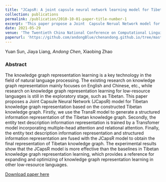 ```yaml
---
title: "JCapsR: A joint capsule neural network learning model for Tibetan language knowledge graph"
collection: publications
permalink: /publication/2010-10-01-paper-title-number-1
excerpt: 'This paper propose a Joint  Capsule Nerual Network model for Tibetan Knowledge graph representation based on the constructed Tibetan knowledge graph. This paper is a future work about the Joint Model. '
date: 2021-05-29
venue: 'The Twentieth China National Conference on Computational Linguistics, CCL 2021'
paperurl: 'https://github.com/andongBlue/chenandong.github.io/tree/master/files/JCapsR.pdf'
---
```

Yuan Sun, Jiaya Liang, *Andong Chen*, Xiaobing Zhao

### Abstract
The knowledge graph representation learning is a key technology in the field of natural language processing. The existing research on knowledge graph representation mainly focuses on English and Chinese, etc., while research on knowledge graph representation learning for low-resource languages is still in the exploratory stage, such as Tibetan. This paper proposes a Joint Capsule Neural Network (JCapsR) model for Tibetan knowledge graph representation based on the constructed Tibetan knowledge graph. Firstly, we use the TransR model to generate a structured information representation of the Tibetan knowledge graph. Secondly, the entity text description information representation is trained by a Transfomer model incorporating multiple-head attention and relational attention. Finally, the entity text description information representation and structured information representation are fused with the JCapsR model to obtain the final representation of Tibetan knowledge graph. The experimental results show that the JCapsR model is more effective than the baselines in Tibetan knowledge graph representation learning, which provides a reference for expanding and optimizing of knowledge graph representation learning in other low-resource languages.



[Download paper here](https://github.com/andongBlue/chenandong.github.io/tree/master/files/JCapsR.pdf)
